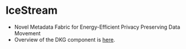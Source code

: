 # IceStream
- Novel Metadata Fabric for Energy-Efficient Privacy Preserving Data Movement
- Overview of the DKG component is [here](docs/README.md).
